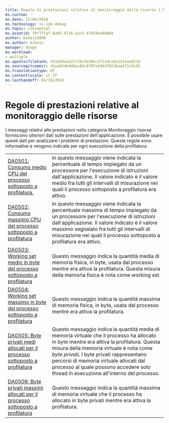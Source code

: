 ```yaml
---
title: Regole di prestazioni relative al monitoraggio delle risorse | Microsoft Docs
ms.custom: ''
ms.date: 11/04/2016
ms.technology: vs-ide-debug
ms.topic: conceptual
ms.assetid: f0f77faf-0a05-4718-a2c5-47934be40868
author: mikejo5000
ms.author: mikejo
manager: douge
ms.workload:
- multiple
ms.openlocfilehash: 433a89ae2a7cf8c9e20ec3711dcebe1514ae021b
ms.sourcegitcommit: 42ea834b446ac65c679fa1043f853bea5f1c9c95
ms.translationtype: HT
ms.contentlocale: it-IT
ms.lasthandoff: 04/19/2018
---
```

# <a name="resource-monitoring-performance-rules"></a>Regole di prestazioni relative al monitoraggio delle risorse
I messaggi relativi alle prestazioni nella categoria Monitoraggio risorse forniscono ulteriori dati sulle prestazioni dell'applicazione. È possibile usare questi dati per analizzare i problemi di prestazioni. Queste regole sono informative e vengono indicate per ogni esecuzione della profilatura.  
  
|||  
|-|-|  
|[DA0501: Consumo medio CPU del processo sottoposto a profilatura.](../profiling/da0501-average-cpu-consumption-by-the-process-being-profiled.md)|In questo messaggio viene indicata la percentuale di tempo impiegato da un processore per l'esecuzione di istruzioni dall'applicazione. Il valore indicato è il valore medio fra tutti gli intervalli di misurazione nei quali il processo sottoposto a profilatura era attivo.|  
|[DA0502: Consumo massimo CPU del processo sottoposto a profilatura](../profiling/da0502-maximum-cpu-consumption-by-the-process-being-profiled.md)|In questo messaggio viene indicata la percentuale massima di tempo impiegato da un processore per l'esecuzione di istruzioni dall'applicazione. Il valore indicato è il valore massimo segnalato fra tutti gli intervalli di misurazione nei quali il processo sottoposto a profilatura era attivo.|  
|[DA0503: Working set medio in byte del processo sottoposto a profilatura](../profiling/da0503-average-working-set-in-bytes-for-the-process-being-profiled.md)|Questo messaggio indica la quantità media di memoria fisica, in byte, usata dal processo mentre era attiva la profilatura. Questa misura della memoria fisica è nota come working set.|  
|[DA0504: Working set massimo in byte del processo sottoposto a profilatura](../profiling/da0504-maximum-working-set-in-bytes-for-the-process-being-profiled.md)|Questo messaggio indica la quantità massima di memoria fisica, in byte, usata dal processo mentre era attiva la profilatura.|  
|[DA0505: Byte privati medi allocati per il processo sottoposto a profilatura](../profiling/da0505-average-private-bytes-allocated-for-the-process-being-profiled.md)|Questo messaggio indica la quantità media di memoria virtuale che il processo ha allocato in byte mentre era attiva la profilatura. Questa misura della memoria virtuale è nota come *byte privati*. I byte privati rappresentano percorsi di memoria virtuale allocati dal processo al quale possono accedere solo thread in esecuzione all'interno del processo.|  
|[DA0506: Byte privati massimi allocati per il processo sottoposto a profilatura](../profiling/da0506-maximum-private-bytes-allocated-for-the-process-being-profiled.md)|Questo messaggio indica la quantità massima di memoria virtuale che il processo ha allocato in byte privati mentre era attiva la profilatura.|